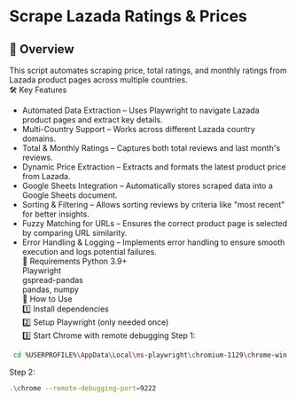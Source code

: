# Scrape Lazada Ratings & Prices

## 📌 Overview  
This script automates scraping price, total ratings, and monthly ratings from Lazada product pages across multiple countries.  
🛠️ Key Features  
* Automated Data Extraction – Uses Playwright to navigate Lazada product pages and extract key details.  
* Multi-Country Support – Works across different Lazada country domains.  
* Total & Monthly Ratings – Captures both total reviews and last month's reviews.   
* Dynamic Price Extraction – Extracts and formats the latest product price from Lazada.  
* Google Sheets Integration – Automatically stores scraped data into a Google Sheets document.  
* Sorting & Filtering – Allows sorting reviews by criteria like "most recent" for better insights.  
* Fuzzy Matching for URLs – Ensures the correct product page is selected by comparing URL similarity.  
* Error Handling & Logging – Implements error handling to ensure smooth execution and logs potential failures.  
🔧 Requirements
Python 3.9+  
Playwright   
gspread-pandas   
pandas, numpy   
🚀 How to Use  
1️⃣ Install dependencies  
2️⃣ Setup Playwright (only needed once)  
3️⃣ Start Chrome with remote debugging
Step 1:   
```bash
 cd %USERPROFILE%\AppData\Local\ms-playwright\chromium-1129\chrome-win  4
```
Step 2:  
``` bash
.\chrome --remote-debugging-port=9222
```









 
